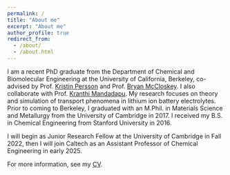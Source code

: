 ```yaml
---
permalink: /
title: "About me"
excerpt: "About me"
author_profile: true
redirect_from: 
  - /about/
  - /about.html
---
```


I am a recent PhD graduate from the Department of Chemical and Biomolecular Engineering at the University of California, Berkeley, co-advised by Prof. [Kristin Persson](https://perssongroup.lbl.gov/) and Prof. [Bryan McCloskey](http://www.mccloskeylab.com/). I also collaborate with Prof. [Kranthi Mandadapu](http://www.cchem.berkeley.edu/kranthi/). My research focuses on theory and simulation of transport phenomena in lithium ion battery electrolytes. Prior to coming to Berkeley, I graduated with an M.Phil. in Materials Science and Metallurgy from the University of Cambridge in 2017. I received my B.S.  in Chemical Engineering from Stanford University in 2016. 

I will begin as Junior Research Fellow at the University of Cambridge in Fall 2022, then I will join Caltech as an Assistant Professor of Chemical Engineering in early 2025.

For more information, see my [CV](files/KaraFong_CV.pdf). 
